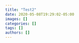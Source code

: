 ```yaml
---
title: "Test2"
date: 2020-05-08T19:29:02-05:00
images: []
categories: []
tags: []
authors: []
---
```

